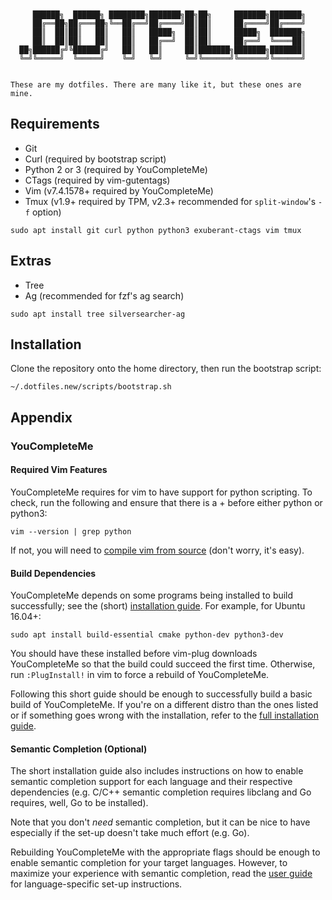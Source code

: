 ```


     ██████╗  ██████╗ ████████╗███████╗██╗██╗     ███████╗███████╗
     ██╔══██╗██╔═══██╗╚══██╔══╝██╔════╝██║██║     ██╔════╝██╔════╝
     ██║  ██║██║   ██║   ██║   █████╗  ██║██║     █████╗  ███████╗
     ██║  ██║██║   ██║   ██║   ██╔══╝  ██║██║     ██╔══╝  ╚════██║
  ██╗██████╔╝╚██████╔╝   ██║   ██║     ██║███████╗███████╗███████║
  ╚═╝╚═════╝  ╚═════╝    ╚═╝   ╚═╝     ╚═╝╚══════╝╚══════╝╚══════╝


These are my dotfiles. There are many like it, but these ones are mine.

```

## Requirements

* Git
* Curl (required by bootstrap script)
* Python 2 or 3 (required by YouCompleteMe)
* CTags (required by vim-gutentags)
* Vim (v7.4.1578+ required by YouCompleteMe)
* Tmux (v1.9+ required by TPM, v2.3+ recommended for `split-window`'s `-f` option)

```
sudo apt install git curl python python3 exuberant-ctags vim tmux
```

## Extras

* Tree
* Ag (recommended for fzf's ag search)

```
sudo apt install tree silversearcher-ag
```

## Installation

Clone the repository onto the home directory, then run the bootstrap script:

```
~/.dotfiles.new/scripts/bootstrap.sh
```

## Appendix

### YouCompleteMe

#### Required Vim Features

YouCompleteMe requires for vim to have support for python scripting. To check, run the following and ensure that there is a + before either python or python3:

```
vim --version | grep python
```

If not, you will need to [compile vim from source](https://github.com/Valloric/YouCompleteMe/wiki/Building-Vim-from-source) (don't worry, it's easy).

#### Build Dependencies

YouCompleteMe depends on some programs being installed to build successfully; see the (short) [installation guide](https://github.com/ycm-core/YouCompleteMe#linux-64-bit). For example, for Ubuntu 16.04+:

```
sudo apt install build-essential cmake python-dev python3-dev
```

You should have these installed before vim-plug downloads YouCompleteMe so that the build could succeed the first time. Otherwise, run `:PlugInstall!` in vim to force a rebuild of YouCompleteMe.

Following this short guide should be enough to successfully build a basic build of YouCompleteMe. If you're on a different distro than the ones listed or if something goes wrong with the installation, refer to the [full installation guide](https://github.com/Valloric/YouCompleteMe#full-installation-guide).

#### Semantic Completion (Optional)

The short installation guide also includes instructions on how to enable semantic completion support for each language and their respective dependencies (e.g. C/C++ semantic completion requires libclang and Go requires, well, Go to be installed).

Note that you don't _need_ semantic completion, but it can be nice to have especially if the set-up doesn't take much effort (e.g. Go).

Rebuilding YouCompleteMe with the appropriate flags should be enough to enable semantic completion for your target languages. However, to maximize your experience with semantic completion, read the [user guide](https://github.com/Valloric/YouCompleteMe#user-guide) for language-specific set-up instructions.
